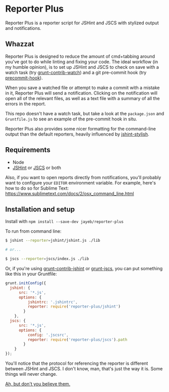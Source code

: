 # Reporter Plus

Reporter Plus is a reporter script for JSHint and JSCS with stylized output and notifications.

## Whazzat

Reporter Plus is designed to reduce the amount of cmd+tabbing around you've got to do while linting and fixing your code. The ideal workflow (in my humble opinion), is to set up JSHint and JSCS to check on save with a watch task (try [grunt-contrib-watch](https://github.com/gruntjs/grunt-contrib-watch)) and a git pre-commit hook (try [precommit-hook](https://github.com/nlf/precommit-hook)).

When you save a watched file or attempt to make a commit with a mistake in it, Reporter Plus will send a notification. Clicking on the notification will open all of the relevant files, as well as a text file with a summary of all the errors in the report.

This repo doesn't have a watch task, but take a look at the `package.json` and `Gruntfile.js` to see an example of the pre-commit hook in situ.

Reporter Plus also provides some nicer formatting for the command-line output than the default reporters, heavily influenced by [jshint-stylish](https://github.com/sindresorhus/jshint-stylish).

## Requirements
* Node
* [JSHint](http://jshint.com/) or [JSCS](http://jscs.info/) or both

Also, if you want to open reports directly from notifications, you'll probably want to configure your `EDITOR` environment variable. For example, here's how to do so for Sublime Text: https://www.sublimetext.com/docs/2/osx_command_line.html

## Installation and setup
Install with `npm install --save-dev jayeb/reporter-plus`

To run from command line:

```bash
$ jshint --reporter=jshint/jshint.js ./lib

# or...

$ jscs --reporter=jscs/index.js ./lib
```

Or, if you're using [grunt-contrib-jshint](https://github.com/gruntjs/grunt-contrib-jshint) or [grunt-jscs](https://github.com/jscs-dev/grunt-jscs), you can put something like this in your Gruntfile:

```js
grunt.initConfig({
  jshint: {
      src: '*.js',
      options: {
          jshintrc: '.jshintrc',
          reporter: require('reporter-plus/jshint')
        }
    },
  jscs: {
      src: '*.js',
      options: {
          config: '.jscsrc',
          reporter: require('reporter-plus/jscs').path
        }
    }
});
```

You'll notice that the protocol for referencing the reporter is different between JSHint and JSCS. I don't know, man, that's just the way it is. Some things will never change.

[Ah, but don't you believe them.](https://www.youtube.com/watch?v=cOeKidp-iWo)